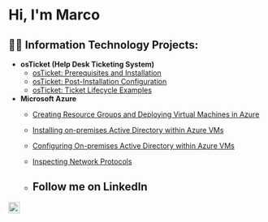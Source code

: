 <h1>Hi, I'm Marco

<h2>👨‍💻 Information Technology Projects:</h2>

- <b>osTicket (Help Desk Ticketing System)</b>
  - [osTicket: Prerequisites and Installation](https://github.com/mcarrillo1153/osticket-prereqs)
  - [osTicket: Post-Installation Configuration](https://github.com/mcarrillo1153/post-install-config)
  - [osTicket: Ticket Lifecycle Examples](https://github.com/mcarrillo1153/ticket-lifecycle)
- <b>Microsoft Azure</b>
  - [Creating Resource Groups and Deploying Virtual Machines in Azure](https://github.com/mcarrillo1153/Resource-Groups-and-V-Ms)
  - [Installing on-premises Active Directory within Azure VMs](https://github.com/mcarrillo1153/Active-Directory-Installation)
  - [Configuring On-premises Active Directory within Azure VMs](https://github.com/mcarrillo1153/Active-Directory-Configuration/blob/main/README.md)
  - [Inspecting Network Protocols](https://github.com/mcarrillo1153/Azure-Networks-and-Protocols/blob/main/README.md)
 
  - <h2>Follow me on LinkedIn</h2>
[<img align="left" alt="Josh | LinkedIn" width="22px" src="https://cdn.jsdelivr.net/npm/simple-icons@v3/icons/linkedin.svg" />][linkedin]

[linkedin]: https://www.linkedin.com/in/marco-carrillo-/
